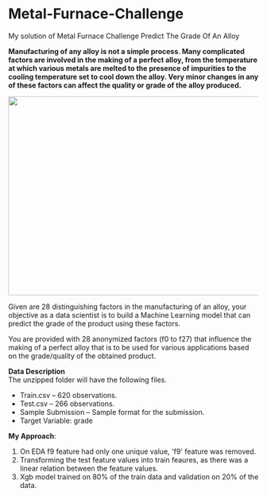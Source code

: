 # Metal-Furnace-Challenge
My solution of Metal Furnace Challenge Predict The Grade Of An Alloy 

**Manufacturing of any alloy is not a simple process. Many complicated factors are involved in the making of a perfect alloy, from the temperature at which various metals are melted to the presence of impurities to the cooling temperature set to cool down the alloy. Very minor changes in any of these factors can affect the quality or grade of the alloy produced.**

<img src="https://www.machinehack.com/wp-content/uploads/2020/04/MetalFurnace-01-1536x864.jpg" width=700 height=400>

Given are 28 distinguishing factors in the manufacturing of an alloy, your objective as a data scientist is to build a Machine Learning model that can predict the grade of the product using these factors.

You are provided with 28 anonymized factors (f0 to f27) that influence the making of a perfect alloy that is to be used for various applications based on the grade/quality of the obtained product.

**Data Description**  
The unzipped folder will have the following files.

- Train.csv – 620 observations.
- Test.csv – 266 observations.
- Sample Submission – Sample format for the submission.
- Target Variable: grade


**My Approach**:

1. On EDA f9 feature had only one unique value, 'f9' feature was removed.
2. Transforming the test feature values into train feaures, as there was a linear relation between the feature values.
3. Xgb model trained on 80% of the train data and validation on 20% of the data.






